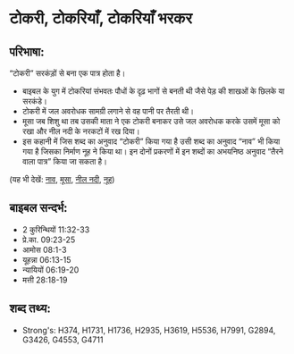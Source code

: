 # टोकरी, टोकरियाँ, टोकरियाँ भरकर #

## परिभाषा: ##

“टोकरी” सरकंड़ों से बना एक पात्र होता है।

* बाइबल के युग में टोकरियां संभवतः पौधों के दृढ़ भागों से बनती थी जैसे पेड़ की शाखओं के छिलके या सरकंडे।
* टोकरी में जल अवरोधक सामग्री लगाने से वह पानी पर तैरती थी।
* मूसा जब शिशु था तब उसकी माता ने एक टोकरी बनाकर उसे जल अवरोधक करके उसमें मूसा को रखा और नील नदी के नरकटों में रख दिया।
* इस कहानी में जिस शब्द का अनुवाद “टोकरी” किया गया है उसी शब्द का अनुवाद “नाव” भी किया गया है जिसका निर्माण नूह ने किया था। इन दोनों प्रकरणों में इन शब्दों का अभयनिष्ठ अनुवाद “तैरने वाला पात्र” किया जा सकता है।

(यह भी देखें: [नाव](../ark.md), [मूसा](../moses.md), [नील नदी](../nileriver.md), [नूह](../noah.md))

## बाइबल सन्दर्भ: ##

* 2 कुरिन्थियों 11:32-33
* प्रे.का. 09:23-25
* आमोस 08:1-3
* यूहन्ना 06:13-15
* न्यायियों 06:19-20
* मत्ती 28:18-19

## शब्द तथ्य: ##

* Strong's: H374, H1731, H1736, H2935, H3619, H5536, H7991, G2894, G3426, G4553, G4711
